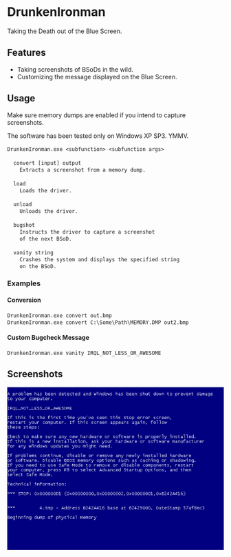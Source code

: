 # DrunkenIronman
Taking the Death out of the Blue Screen.


## Features
- Taking screenshots of BSoDs in the wild.
- Customizing the message displayed on the Blue Screen.


## Usage
Make sure memory dumps are enabled if you intend
to capture screenshots.

The software has been tested only on Windows XP SP3. YMMV.

```
DrunkenIronman.exe <subfunction> <subfunction args>

  convert [input] output
    Extracts a screenshot from a memory dump.

  load
    Loads the driver.

  unload
    Unloads the driver.

  bugshot
    Instructs the driver to capture a screenshot
    of the next BSoD.

  vanity string
    Crashes the system and displays the specified string
    on the BSoD.
```

### Examples

#### Conversion
```
DrunkenIronman.exe convert out.bmp
DrunkenIronman.exe convert C:\Some\Path\MEMORY.DMP out2.bmp
```

#### Custom Bugcheck Message
```
DrunkenIronman.exe vanity IRQL_NOT_LESS_OR_AWESOME
```


## Screenshots
![IRQL_NOT_LESS_OR_AWESOME](Screenshot.bmp "IRQL_NOT_LESS_OR_AWESOME")
